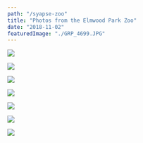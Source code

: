 ```yaml
---
path: "/syapse-zoo"
title: "Photos from the Elmwood Park Zoo"
date: "2018-11-02"
featuredImage: "./GRP_4699.JPG"
---
```


![](GRP_4699.JPG)

![](GRP_4739.JPG)

![](GRP_4744.JPG)

![](GRP_4770.JPG)

![](GRP_4780.JPG)

![](GRP_4789.JPG)

![](GRP_4783.JPG)
